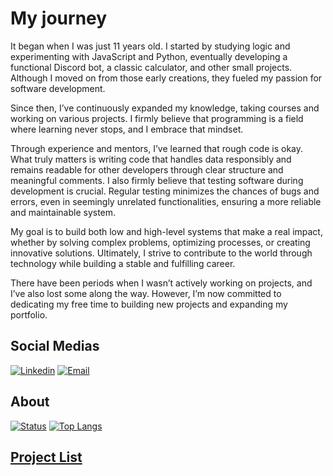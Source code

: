 # My journey
It began when I was just 11 years old. I started by studying logic and experimenting with JavaScript and Python, eventually developing a functional Discord bot, a classic calculator, and other small projects. Although I moved on from those early creations, they fueled my passion for software development.

Since then, I’ve continuously expanded my knowledge, taking courses and working on various projects. I firmly believe that programming is a field where learning never stops, and I embrace that mindset.

Through experience and mentors, I’ve learned that rough code is okay. What truly matters is writing code that handles data responsibly and remains readable for other developers through clear structure and meaningful comments. I also firmly believe that testing software during development is crucial. Regular testing minimizes the chances of bugs and errors, even in seemingly unrelated functionalities, ensuring a more reliable and maintainable system.

My goal is to build both low and high-level systems that make a real impact, whether by solving complex problems, optimizing processes, or creating innovative solutions. Ultimately, I strive to contribute to the world through technology while building a stable and fulfilling career.

There have been periods when I wasn’t actively working on projects, and I’ve also lost some along the way. However, I’m now committed to dedicating my free time to building new projects and expanding my portfolio.

## Social Medias
[![Linkedin](https://img.shields.io/badge/LinkedIn-0077B5?style=for-the-badge&logo=linkedin&logoColor=white)](https://www.linkedin.com/in/guilherme-comunian-a33671281/)
[![Email](https://img.shields.io/badge/Gmail-D14836?style=for-the-badge&logo=gmail&logoColor=white)](https://guilhermerscomunian@gmail.com)


## About
<div width="400px" justify-content="space-around" margin="auto">
  
[![Status](https://github-readme-stats.vercel.app/api?username=Twoguini&show_icons=true&theme=cobalt)](https://github.com/Twoguini/github-readme-stats)
[![Top Langs](https://github-readme-stats.vercel.app/api/top-langs/?username=Twoguini&layout=donut&theme=cobalt&show_icons=true)](https://github.com/Twoguini/github-readme-stats)

</div>

## [Project List](./ProjectList/Projects.md)
